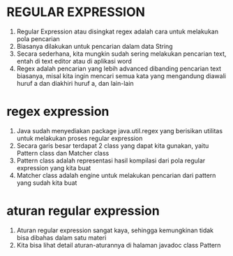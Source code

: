 # REGULAR EXPRESSION


1. Regular Expression atau disingkat regex adalah cara untuk melakukan pola pencarian
2. Biasanya dilakukan untuk pencarian dalam data String
3. Secara sederhana, kita mungkin sudah sering melakukan pencarian text, entah di text editor atau di aplikasi word
4. Regex adalah pencarian yang lebih advanced dibanding pencarian text biasanya, misal kita ingin mencari semua kata yang mengandung diawali huruf a dan diakhiri huruf a, dan lain-lain

# regex expression
1. Java sudah menyediakan package java.util.regex yang berisikan utilitas untuk melakukan proses regular expression
2. Secara garis besar terdapat 2 class yang dapat kita gunakan, yaitu Pattern class dan Matcher class
3. Pattern class adalah representasi hasil kompilasi dari pola regular expression yang kita buat
4. Matcher class adalah engine untuk melakukan pencarian dari pattern yang sudah kita buat

# aturan regular expression
1. Aturan regular expression sangat kaya, sehingga kemungkinan tidak bisa dibahas dalam satu materi
2. Kita bisa lihat detail aturan-aturannya di halaman javadoc class Pattern
